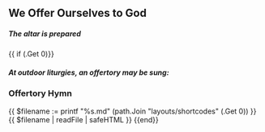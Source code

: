 ## We Offer Ourselves to God

##### The altar is prepared

{{ if (.Get 0)}}
##### At outdoor liturgies, an offertory may be sung:

### Offertory Hymn
{{ $filename := printf "%s.md" (path.Join "layouts/shortcodes" (.Get 0)) }}
{{ $filename | readFile | safeHTML }}
{{end}}
